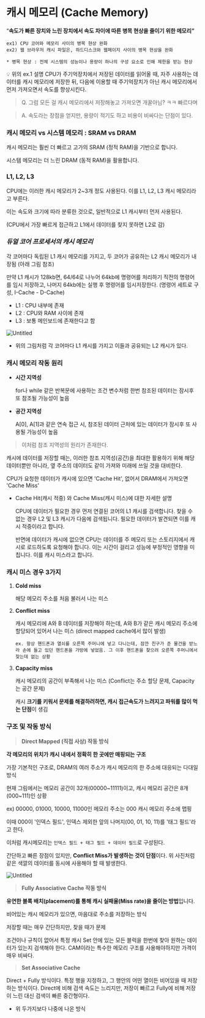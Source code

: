 # 캐시 메모리 (Cache Memory)

“**속도가 빠른 장치와 느린 장치에서 속도 차이에 따른 병목 현상을 줄이기 위한 메모리”**

```
ex1) CPU 코어와 메모리 사이의 병목 현상 완화
ex2) 웹 브라우저 캐시 파일은, 하드디스크와 웹페이지 사이의 병목 현상을 완화

* 병목 현상 : 전체 시스템의 성능이나 용량이 하나의 구성 요소로 인해 제한을 받는 현상
```

<aside>
💡 위의 ex.1 설명
CPU가 주기억장치에서 저장된 데이터를 읽어올 때, 자주 사용하는 데이터를 캐시 메모리에 저장한 뒤, 다음에 이용할 때 주기억장치가 아닌 캐시 메모리에서 먼저 가져오면서 속도를 향상시킨다.

</aside>

> Q. 그럼 모든 걸 캐시 메모리에서 저장해놓고 가져오면 개꿀아님? ㅋㅋ 빠르다며

> A. 속도라는 장점을 얻지만, 용량이 적기도 하고 비용이 비싸다는 단점이 있다.

### **캐시 메모리 vs 시스템 메모리 : SRAM vs DRAM**

캐시 메모리는 훨씬 더 빠르고 고가의 SRAM (정적 RAM)을 기반으로 합니다.

시스템 메모리는 더 느린 DRAM (동적 RAM)을 활용합니다.

### L1, L2, L3

CPU에는 이러한 캐시 메모리가 2~3개 정도 사용된다. 이를 L1, L2, L3 캐시 메모리라고 부른다.

이는 속도와 크기에 따라 분류한 것으로, 일반적으로 L1 캐시부터 먼저 사용된다.

(CPU에서 가장 빠르게 접근하고 L1에서 데이터를 찾지 못하면 L2로 감)

### ***듀얼 코어 프로세서의 캐시 메모리***

각 코어마다 독립된 L1 캐시 메모리를 가지고, 두 코어가 공유하는 L2 캐시 메모리가 내장됨 (아래 그림 참조)

만약 L1 캐시가 128kb면, 64/64로 나누어 64kb에 명령어를 처리하기 직전의 명령어를 임시 저장하고, 나머지 64kb에는 실행 후 명령어를 임시저장한다. (명령어 세트로 구성, I-Cache - D-Cache)

- L1 : CPU 내부에 존재
- L2 : CPU와 RAM 사이에 존재
- L3 : 보통 메인보드에 존재한다고 함

![Untitled](https://prod-files-secure.s3.us-west-2.amazonaws.com/508e4892-0806-4de8-bdcd-6846439ea664/329b5138-6762-4afd-a395-18faabec4fad/Untitled.png)

- 위의 그림처럼 각 코어마다 L1 캐시를 가지고 이들과 공유되는 L2 캐시가 있다.

### **캐시 메모리 작동 원리**

- **시간 지역성**
  
  for나 while 같은 반복문에 사용하는 조건 변수처럼 한번 참조된 데이터는 잠시후 또 참조될 가능성이 높음

- **공간 지역성**
  
  A[0], A[1]과 같은 연속 접근 시, 참조된 데이터 근처에 있는 데이터가 잠시후 또 사용될 가능성이 높음

> 이처럼 참조 지역성의 원리가 존재한다.

캐시에 데이터를 저장할 때는, 이러한 참조 지역성(공간)을 최대한 활용하기 위해 해당 데이터뿐만 아니라, 옆 주소의 데이터도 같이 가져와 미래에 쓰일 것을 대비한다.

CPU가 요청한 데이터가 캐시에 있으면 'Cache Hit', 없어서 DRAM에서 가져오면 'Cache Miss'

- Cache Hit(캐시 적중) 와 Cache Miss(캐시 미스)에 대한 자세한 설명
  
  CPU에 데이터가 필요한 경우 먼저 연결된 코어의 L1 캐시를 검색합니다. 찾을 수 없는 경우 L2 및 L3 캐시가 다음에 검색됩니다. 필요한 데이터가 발견되면 이를 캐시 적중이라고 합니다.
  
  반면에 데이터가 캐시에 없으면 CPU는 데이터를 주 메모리 또는 스토리지에서 캐시로 로드하도록 요청해야 합니다. 이는 시간이 걸리고 성능에 부정적인 영향을 미칩니다. 이를 캐시 미스라고 합니다.

### **캐시 미스 경우 3가지**

1. **Cold miss**
   
   해당 메모리 주소를 처음 불러서 나는 미스

2. **Conflict miss**
   
   캐시 메모리에 A와 B 데이터를 저장해야 하는데, A와 B가 같은 캐시 메모리 주소에 할당되어 있어서 나는 미스 (direct mapped cache에서 많이 발생)
   
   `ex. 항상 핸드폰과 열쇠를 오른쪽 주머니에 넣고 다니는데, 잠깐 친구가 준 물건을 받느라 손에 들고 있던 핸드폰을 가방에 넣었음. 그 이후 핸드폰을 찾으려 오른쪽 주머니에서 찾는데 없는 상황`

3. **Capacity miss**
   
   캐시 메모리의 공간이 부족해서 나는 미스 (Conflict는 주소 할당 문제, Capacity는 공간 문제)
   
   캐시 **크기를 키워서 문제를 해결하려하면, 캐시 접근속도가 느려지고 파워를 많이 먹는 단점**이 생김

### 구조 및 작동 방식

> **Direct Mapped (직접 사상) 작동 방식**

**각 메모리의 위치가 캐시 내에서 정확히 한 곳에만 매핑되는 구조**

가장 기본적인 구조로, DRAM의 여러 주소가 캐시 메모리의 한 주소에 대응되는 다대일 방식

현재 그림에서는 메모리 공간이 32개(00000~11111)이고, 캐시 메모리 공간은 8개(000~111)인 상황

ex) 00000, 01000, 10000, 11000인 메모리 주소는 000 캐시 메모리 주소에 맵핑

이때 000이 '인덱스 필드', 인덱스 제외한 앞의 나머지(00, 01, 10, 11)를 '태그 필드'라고 한다.

이처럼 캐시메모리는 `인덱스 필드 + 태그 필드 + 데이터 필드`로 구성된다.

간단하고 빠른 장점이 있지만, **Conflict Miss가 발생하는 것이 단점**이다. 위 사진처럼 같은 색깔의 데이터를 동시에 사용해야 할 때 발생한다.

![Untitled](https://prod-files-secure.s3.us-west-2.amazonaws.com/508e4892-0806-4de8-bdcd-6846439ea664/b3bcb636-ee19-4e23-90b6-84c27a9eb601/Untitled.png)

> **Fully Associative Cache 작동 방식**

**유연한 블록 배치(placement)를 통해 캐시 실패율(Miss rate)을 줄이는 방법**입니다.

비어있는 캐시 메모리가 있으면, 마음대로 주소를 저장하는 방식

저장할 때는 매우 간단하지만, 찾을 때가 문제

조건이나 규칙이 없어서 특정 캐시 Set 안에 있는 모든 블럭을 한번에 찾아 원하는 데이터가 있는지 검색해야 한다. CAM이라는 특수한 메모리 구조를 사용해야하지만 가격이 매우 비싸다.

> ****Set Associative Cache****

Direct + Fully 방식이다. 특정 행을 지정하고, 그 행안의 어떤 열이든 비어있을 때 저장하는 방식이다. Direct에 비해 검색 속도는 느리지만, 저장이 빠르고 Fully에 비해 저장이 느린 대신 검색이 빠른 중간형이다.

- 위 두가지보다 나중에 나온 방식
